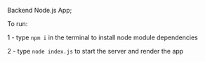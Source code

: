 Backend Node.js App;

To run:

1 - type `npm i` in the terminal to install node module dependencies

2 - type `node index.js` to start the server and render the app
